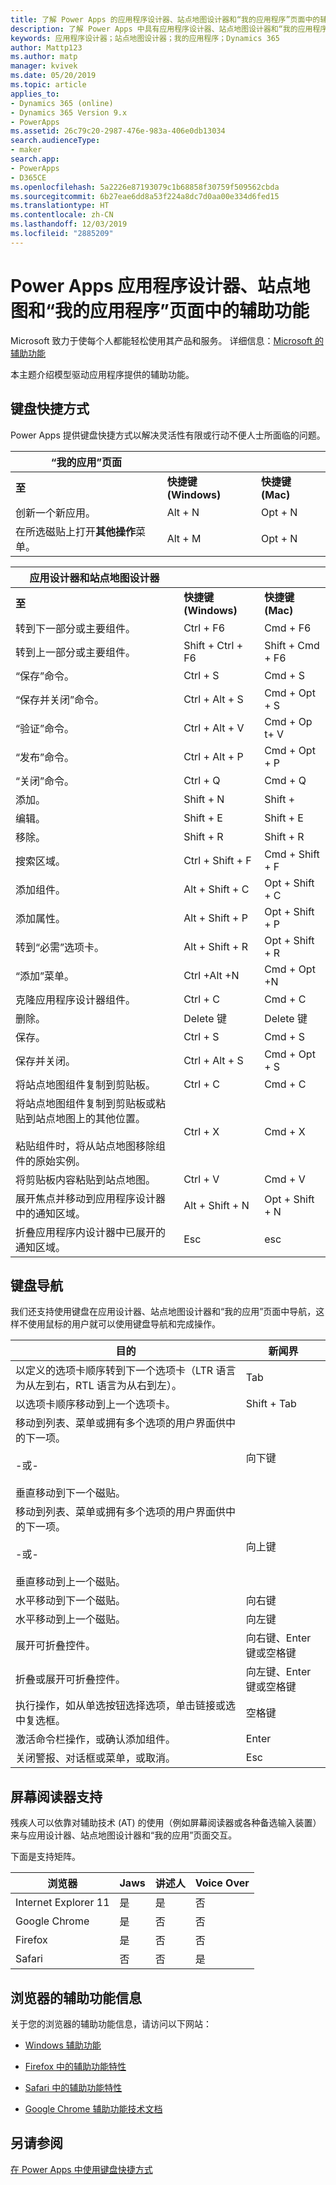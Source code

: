 ```yaml
---
title: 了解 Power Apps 的应用程序设计器、站点地图设计器和“我的应用程序”页面中的辅助功能 | MicrosoftDocs
description: 了解 Power Apps 中具有应用程序设计器、站点地图设计器和“我的应用程序”页面的模型驱动应用程序中的辅助功能
keywords: 应用程序设计器；站点地图设计器；我的应用程序；Dynamics 365
author: Mattp123
ms.author: matp
manager: kvivek
ms.date: 05/20/2019
ms.topic: article
applies_to:
- Dynamics 365 (online)
- Dynamics 365 Version 9.x
- PowerApps
ms.assetid: 26c79c20-2987-476e-983a-406e0db13034
search.audienceType:
- maker
search.app:
- PowerApps
- D365CE
ms.openlocfilehash: 5a2226e87193079c1b68858f30759f509562cbda
ms.sourcegitcommit: 6b27eae6dd8a53f224a8dc7d0aa00e334d6fed15
ms.translationtype: HT
ms.contentlocale: zh-CN
ms.lasthandoff: 12/03/2019
ms.locfileid: "2885209"
---
```

# <a name="accessibility-in-power-apps-app-designer-site-map-designer-and-my-apps-page"></a>Power Apps 应用程序设计器、站点地图和“我的应用程序”页面中的辅助功能

Microsoft 致力于使每个人都能轻松使用其产品和服务。 详细信息：[Microsoft 的辅助功能](https://www.microsoft.com/enable/default.aspx)  
 
本主题介绍模型驱动应用程序提供的辅助功能。  
  
## <a name="keyboard-shortcuts"></a>键盘快捷方式  
Power Apps 提供键盘快捷方式以解决灵活性有限或行动不便人士所面临的问题。  
  
|“我的应用”页面|||  
|------------------|-|-|  
|**至**|**快捷键 (Windows)**|**快捷键 (Mac)**|  
|创新一个新应用。|Alt + N|Opt + N|  
|在所选磁贴上打开**其他操作**菜单。|Alt + M|Opt + N|  


|应用设计器和站点地图设计器|||  
|----------------------------------------|-|-|  
|**至**|**快捷键 (Windows)**|**快捷键 (Mac)**|  
|转到下一部分或主要组件。|Ctrl + F6|Cmd + F6|  
|转到上一部分或主要组件。|Shift + Ctrl + F6|Shift + Cmd + F6|  
|“保存”命令。|Ctrl + S|Cmd + S|  
|“保存并关闭”命令。|Ctrl + Alt + S|Cmd + Opt + S|  
|“验证”命令。|Ctrl + Alt + V|Cmd + Op t+ V|  
|“发布”命令。|Ctrl + Alt + P|Cmd + Opt + P|  
|“关闭”命令。|Ctrl + Q|Cmd + Q|  
|添加。|Shift + N|Shift +|  
|编辑。|Shift + E|Shift + E|  
|移除。|Shift + R|Shift + R|
|搜索区域。|Ctrl + Shift + F|Cmd + Shift + F|  
|添加组件。|Alt + Shift + C|Opt + Shift + C|  
|添加属性。|Alt + Shift + P|Opt + Shift + P|  
|转到“必需”选项卡。|Alt + Shift + R|Opt + Shift + R|  
|“添加”菜单。|Ctrl +Alt +N|Cmd + Opt +N|  
|克隆应用程序设计器组件。|Ctrl + C|Cmd + C|  
|删除。|Delete 键|Delete 键|  
|保存。|Ctrl + S|Cmd + S|  
|保存并关闭。|Ctrl + Alt + S|Cmd + Opt + S|  
|将站点地图组件复制到剪贴板。|Ctrl + C|Cmd + C|  
|将站点地图组件复制到剪贴板或粘贴到站点地图上的其他位置。<br /><br /> 粘贴组件时，将从站点地图移除组件的原始实例。|Ctrl + X|Cmd + X|  
|将剪贴板内容粘贴到站点地图。|Ctrl + V|Cmd + V|  
|展开焦点并移动到应用程序设计器中的通知区域。|Alt + Shift + N|Opt + Shift + N|  
|折叠应用程序内设计器中已展开的通知区域。|Esc|esc|  
  
## <a name="keyboard-navigation"></a>键盘导航  
 我们还支持使用键盘在应用设计器、站点地图设计器和“我的应用”页面中导航，这样不使用鼠标的用户就可以使用键盘导航和完成操作。  
  
|目的|新闻界|  
|--------|-----------|  
|以定义的选项卡顺序转到下一个选项卡（LTR 语言为从左到右，RTL 语言为从右到左）。|Tab|  
|以选项卡顺序移动到上一个选项卡。|Shift + Tab|  
|移动到列表、菜单或拥有多个选项的用户界面供中的下一项。<br /><br /> -或-<br /><br /> 垂直移动到下一个磁贴。|向下键|  
|移动到列表、菜单或拥有多个选项的用户界面供中的下一项。<br /><br /> -或-<br /><br /> 垂直移动到上一个磁贴。|向上键|  
|水平移动到下一个磁贴。|向右键|  
|水平移动到上一个磁贴。|向左键|  
|展开可折叠控件。|向右键、Enter 键或空格键|  
|折叠或展开可折叠控件。|向左键、Enter 键或空格键|  
|执行操作，如从单选按钮选择选项，单击链接或选中复选框。|空格键|  
|激活命令栏操作，或确认添加组件。|Enter|  
|关闭警报、对话框或菜单，或取消。|Esc|  
  
## <a name="screen-reader-support"></a>屏幕阅读器支持  
 残疾人可以依靠对辅助技术 (AT) 的使用（例如屏幕阅读器或各种备选输入装置）来与应用设计器、站点地图设计器和“我的应用”页面交互。  
  
 下面是支持矩阵。  
  
|浏览器|Jaws|讲述人|Voice Over|  
|-------------|----------|--------------|----------------|  
|Internet Explorer 11 |是|是|否|  
|Google Chrome |是|否|否|  
| Firefox |是|否|否|  
|Safari|否|否|是|  
  
## <a name="accessibility-info-for-browsers"></a>浏览器的辅助功能信息  
 关于您的浏览器的辅助功能信息，请访问以下网站：  
  
  
-   [Windows 辅助功能](https://www.microsoft.com/enable/products/ie9/default.aspx)  
  
-   [Firefox 中的辅助功能特性](https://support.mozilla.org/kb/accessibility-features-firefox-make-firefox-and-we?redirectlocale=en-US&redirectslug=accessibility)  
  
-   [ Safari 中的辅助功能特性](https://www.apple.com/accessibility/)  
  
-   [Google Chrome 辅助功能技术文档](https://sites.google.com/a/chromium.org/dev/developers/design-documents/accessibility)

## <a name="see-also"></a>另请参阅

[在 Power Apps 中使用键盘快捷方式](/powerapps/user/keyboard-shortcuts)
